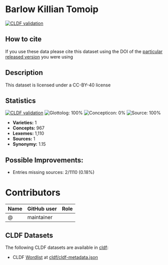# Barlow Killian Tomoip

[![CLDF validation](https://github.com/lexibank/barlowkilliantomoip/workflows/CLDF-validation/badge.svg)](https://github.com/lexibank/barlowkilliantomoip/actions?query=workflow%3ACLDF-validation)

## How to cite

If you use these data please cite
this dataset using the DOI of the [particular released version](../../releases/) you were using

## Description


This dataset is licensed under a CC-BY-40 license

## Statistics


[![CLDF validation](https://github.com/lexibank/barlowkilliantomoip/workflows/CLDF-validation/badge.svg)](https://github.com/lexibank/barlowkilliantomoip/actions?query=workflow%3ACLDF-validation)
![Glottolog: 100%](https://img.shields.io/badge/Glottolog-100%25-brightgreen.svg "Glottolog: 100%")
![Concepticon: 0%](https://img.shields.io/badge/Concepticon-0%25-red.svg "Concepticon: 0%")
![Source: 100%](https://img.shields.io/badge/Source-100%25-brightgreen.svg "Source: 100%")

- **Varieties:** 1
- **Concepts:** 967
- **Lexemes:** 1,110
- **Sources:** 1
- **Synonymy:** 1.15

## Possible Improvements:



- Entries missing sources: 2/1110 (0.18%)

# Contributors

Name | GitHub user | Role
--- | --- | ---
 | @ | maintainer




## CLDF Datasets

The following CLDF datasets are available in [cldf](cldf):

- CLDF [Wordlist](https://github.com/cldf/cldf/tree/master/modules/Wordlist) at [cldf/cldf-metadata.json](cldf/cldf-metadata.json)